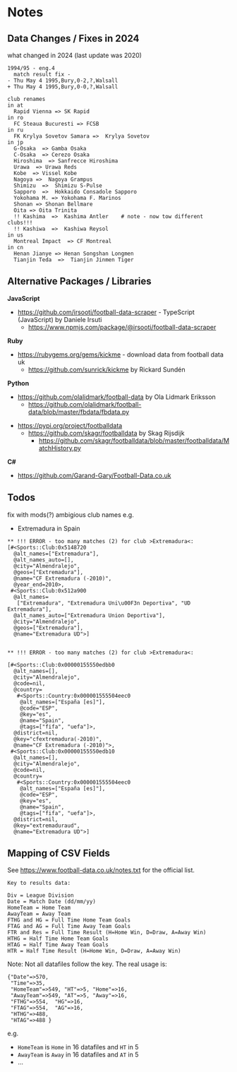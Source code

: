 # Notes


## Data Changes / Fixes in 2024 

what changed in 2024 (last update was 2020)

```
1994/95 - eng.4
  match result fix -
- Thu May 4 1995,Bury,0-2,?,Walsall
+ Thu May 4 1995,Bury,0-0,?,Walsall

club renames
in at 
  Rapid Vienna => SK Rapid
in ro
  FC Steaua Bucuresti => FCSB
in ru
  FK Krylya Sovetov Samara =>  Krylya Sovetov
in jp
  G-Osaka  => Gamba Osaka
  C-Osaka  => Cerezo Osaka
  Hiroshima  => Sanfrecce Hiroshima
  Urawa  => Urawa Reds
  Kobe  => Vissel Kobe
  Nagoya =>  Nagoya Grampus
  Shimizu  =>  Shimizu S-Pulse
  Sapporo  =>  Hokkaido Consadole Sapporo
  Yokohama M. => Yokohama F. Marinos
  Shonan => Shonan Bellmare
  Oita => Oita Trinita
  !! Kashima  =>  Kashima Antler    # note - now tow different clubs!!!
  !! Kashiwa  =>  Kashiwa Reysol  
in us
  Montreal Impact  => CF Montreal
in cn
  Henan Jianye => Henan Songshan Longmen
  Tianjin Teda  =>  Tianjin Jinmen Tiger

```



## Alternative Packages / Libraries

**JavaScript**

- <https://github.com/irsooti/football-data-scraper> - TypeScript (JavaScript) by Daniele Irsuti
  - <https://www.npmjs.com/package/@irsooti/football-data-scraper>

**Ruby**

- <https://rubygems.org/gems/kickme> - download data from football data uk
  - <https://github.com/sunrick/kickme> by Rickard Sundén

**Python**

- <https://github.com/olalidmark/football-data> by Ola Lidmark Eriksson
  - <https://github.com/olalidmark/football-data/blob/master/fbdata/fbdata.py>

<!-- break -->

- <https://pypi.org/project/footballdata>
  - <https://github.com/skagr/footballdata> by Skag Rijsdijk
    - <https://github.com/skagr/footballdata/blob/master/footballdata/MatchHistory.py>

**C#**

- <https://github.com/Garand-Gary/Football-Data.co.uk>



##  Todos

fix with mods(?) ambigious club names e.g.

- Extremadura   in Spain

```
** !!! ERROR - too many matches (2) for club >Extremadura<:
[#<Sports::Club:0x5148720
  @alt_names=["Extremadura"],
  @alt_names_auto=[],
  @city="Almendralejo",
  @geos=["Extremadura"],
  @name="CF Extremadura (-2010)",
  @year_end=2010>,
 #<Sports::Club:0x512a900
  @alt_names=
   ["Extremadura", "Extremadura Uni\u00F3n Deportiva", "UD Extremadura"],
  @alt_names_auto=["Extremadura Union Deportiva"],
  @city="Almendralejo",
  @geos=["Extremadura"],
  @name="Extremadura UD">]


** !!! ERROR - too many matches (2) for club >Extremadura<:

[#<Sports::Club:0x00000155550edbb0
  @alt_names=[],
  @city="Almendralejo",
  @code=nil,
  @country=
   #<Sports::Country:0x000001555504eec0
    @alt_names=["España [es]"],
    @code="ESP",
    @key="es",
    @name="Spain",
    @tags=["fifa", "uefa"]>,
  @district=nil,
  @key="cfextremadura(-2010)",
  @name="CF Extremadura (-2010)">,
 #<Sports::Club:0x00000155550edb10
  @alt_names=[],
  @city="Almendralejo",
  @code=nil,
  @country=
   #<Sports::Country:0x000001555504eec0
    @alt_names=["España [es]"],
    @code="ESP",
    @key="es",
    @name="Spain",
    @tags=["fifa", "uefa"]>,
  @district=nil,
  @key="extremaduraud",
  @name="Extremadura UD">]
```



## Mapping of CSV Fields

See <https://www.football-data.co.uk/notes.txt> for the official list.

```
Key to results data:

Div = League Division
Date = Match Date (dd/mm/yy)
HomeTeam = Home Team
AwayTeam = Away Team
FTHG and HG = Full Time Home Team Goals
FTAG and AG = Full Time Away Team Goals
FTR and Res = Full Time Result (H=Home Win, D=Draw, A=Away Win)
HTHG = Half Time Home Team Goals
HTAG = Half Time Away Team Goals
HTR = Half Time Result (H=Home Win, D=Draw, A=Away Win)
```

Note: Not all datafiles follow the key. The real usage is:

```
{"Date"=>570,
 "Time"=>35,
 "HomeTeam"=>549, "HT"=>5, "Home"=>16,
 "AwayTeam"=>549, "AT"=>5, "Away"=>16,
 "FTHG"=>554,  "HG"=>16,
 "FTAG"=>554,  "AG"=>16,
 "HTHG"=>488,
 "HTAG"=>488 }
```

e.g.
- `HomeTeam` is `Home` in 16 datafiles and `HT` in 5
- `AwayTeam` is `Away` in 16 datafiles and `AT` in 5
- ...


